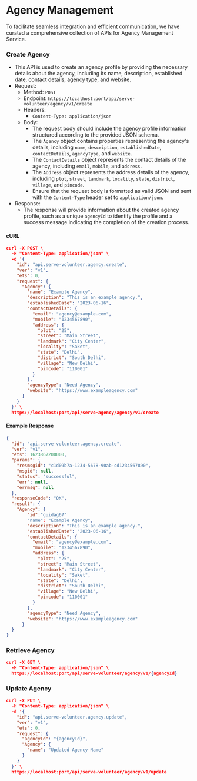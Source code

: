 # Agency Management

To facilitate seamless integration and efficient communication, we have curated a comprehensive collection of APIs for Agency Management Service.&#x20;

### Create Agency

* This API is used to create an agency profile by providing the necessary details about the agency, including its name, description, established date, contact details, agency type, and website.
* Request:
  * Method: `POST`
  * Endpoint: `https://localhost:port/api/serve-volunteer/agency/v1/create`
  * Headers:
    * `Content-Type: application/json`
  * Body:
    * The request body should include the agency profile information structured according to the provided JSON schema.
    * The `Agency` object contains properties representing the agency's details, including `name`, `description`, `establishedDate`, `contactDetails`, `agencyType`, and `website`.
    * The `ContactDetails` object represents the contact details of the agency, including `email`, `mobile`, and `address`.
    * The `Address` object represents the address details of the agency, including `plot`, `street`, `landmark`, `locality`, `state`, `district`, `village`, and `pincode`.
    * Ensure that the request body is formatted as valid JSON and sent with the `Content-Type` header set to `application/json`.
* Response:
  * The response will provide information about the created agency profile, such as a unique `agencyId` to identify the profile and a success message indicating the completion of the creation process.

#### cURL

```json
curl -X POST \
  -H "Content-Type: application/json" \
  -d '{
    "id": "api.serve-volunteer.agency.create",
    "ver": "v1",
    "ets": 0,
    "request": {
      "Agency": {
        "name": "Example Agency",
        "description": "This is an example agency.",
        "establishedDate": "2023-06-16",
        "contactDetails": {
          "email": "agency@example.com",
          "mobile": "1234567890",
          "address": {
            "plot": "25",
            "street": "Main Street",
            "landmark": "City Center",
            "locality": "Saket",
            "state": "Delhi",
            "district": "South Delhi",
            "village": "New Delhi",
            "pincode": "110001"
          }
        },
        "agencyType": "Need Agency",
        "website": "https://www.exampleagency.com"
      }
    }
  }' \
  https://localhost:port/api/serve-agency/agency/v1/create

```

#### Example Response

```json
{
  "id": "api.serve-volunteer.agency.create",
  "ver": "v1",
  "ets": 1623867200000,
  "params": {
    "resmsgid": "c1d09b7a-1234-5678-90ab-cd1234567890",
    "msgid": null,
    "status": "successful",
    "err": null,
    "errmsg": null
  },
  "responseCode": "OK",
  "result": {
    "Agency": {
        "id":"guidag67"
        "name": "Example Agency",
        "description": "This is an example agency.",
        "establishedDate": "2023-06-16",
        "contactDetails": {
          "email": "agency@example.com",
          "mobile": "1234567890",
          "address": {
            "plot": "25",
            "street": "Main Street",
            "landmark": "City Center",
            "locality": "Saket",
            "state": "Delhi",
            "district": "South Delhi",
            "village": "New Delhi",
            "pincode": "110001"
          }
        },
        "agencyType": "Need Agency",
        "website": "https://www.exampleagency.com"
      }
  }
}
```

### Retrieve Agency

```json
curl -X GET \
  -H "Content-Type: application/json" \
  https://localhost:port/api/serve-volunteer/agency/v1/{agencyId}
```

### Update Agency

```json
curl -X PUT \
  -H "Content-Type: application/json" \
  -d '{
    "id": "api.serve-volunteer.agency.update",
    "ver": "v1",
    "ets": 0,
    "request": {
      "agencyId": "{agencyId}",
      "Agency": {
        "name": "Updated Agency Name"
      }
    }
  }' \
  https://localhost:port/api/serve-volunteer/agency/v1/update
```
